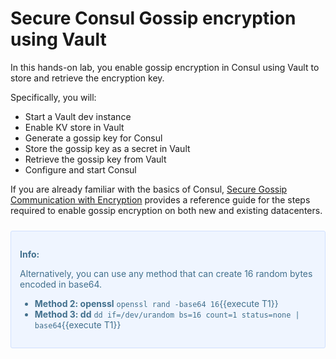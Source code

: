 # Secure Consul Gossip encryption using Vault

In this hands-on lab, you enable gossip encryption in Consul using Vault to store and retrieve the encryption key.

Specifically, you will:

- Start a Vault dev instance
- Enable KV store in Vault
- Generate a gossip key for Consul
- Store the gossip key as a secret in Vault
- Retrieve the gossip key from Vault
- Configure and start Consul


If you are already familiar with the basics of Consul, [Secure Gossip Communication with Encryption](https://learn.hashicorp.com/tutorials/consul/gossip-encryption-secure) provides a reference guide for the steps required to enable gossip encryption on both new and existing datacenters.



<div style="background-color:#eff5ff; color:#416f8c; border:1px solid #d0e0ff; padding:1em; border-radius:3px; margin:24px 0;">
  <p><strong>Info: </strong>

Alternatively, you can use any method that can create 16 random bytes encoded in base64.
<br/>

* **Method 2: openssl** `openssl rand -base64 16`{{execute T1}}
* **Method 3: dd** `dd if=/dev/urandom bs=16 count=1 status=none | base64`{{execute T1}}
</p></div>